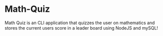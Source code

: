 # Math-Quiz

Math Quiz is an CLI application that quizzes the user on mathematics and stores the current users score in a leader board using NodeJS and mySQL!
